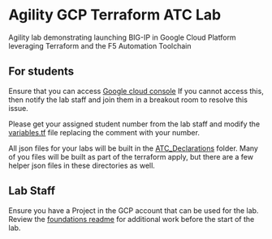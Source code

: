 # Agility GCP Terraform ATC Lab
Agility lab demonstrating launching BIG-IP in Google Cloud Platform leveraging Terraform and the F5 Automation Toolchain

## For students
Ensure that you can access [Google cloud console](https://console.cloud.google.com/iam-admin/quotas/qirs?project=f5-gcs-4261-sales-agility2022) If you cannot access this, then notify the lab staff and join them in a breakout room to resolve this issue.

Please get your assigned student number from the lab staff and modify the [variables.tf](variables.tf) file replacing the comment with your number.

All json files for your labs will be built in the [ATC_Declarations](ATC_Declarations/) folder.  Many of you files will be built as part of the terraform apply, but there are a few helper json files in these directories as well.

## Lab Staff
Ensure you have a Project in the GCP account that can be used for the lab.
Review the [foundations readme](foundations/README.md) for additional work before the start of the lab. 
